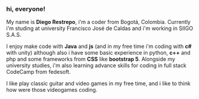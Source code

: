 ### hi, everyone!
My name is **Diego Restrepo**, i'm a coder from Bogotá, Colombia. Currently i'm studing at university Francisco José de Caldas and i'm working in SIIGO S.A.S.

I enjoy make code with **Java** and **js** (and in my free time i'm coding with **c#** with unity) although also i have some basic experience in python, **c++** and php and some frameworks from **CSS** like **bootstrap 5**. Alongside my  university studies, i'm also learning advance skills for coding in full stack CodeCamp from fedesoft.

I like play classic guitar and video games in my free time, and i like to think how were those videogames coding.
